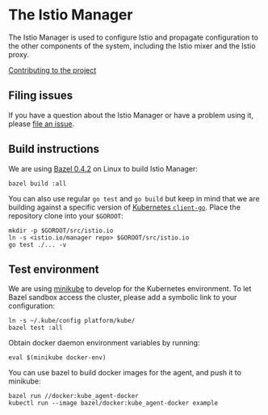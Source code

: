 # The Istio Manager #

The Istio Manager is used to configure Istio and propagate configuration to the other components of the system, including the Istio mixer and the Istio proxy.

[Contributing to the project](./CONTRIBUTING.md)

## Filing issues ##

If you have a question about the Istio Manager or have a problem using it, please
[file an issue](https://github.com/istio/manager/issues/new).

## Build instructions ##

We are using [Bazel 0.4.2](https://bazel.io) on Linux to build Istio Manager:

    bazel build :all

You can also use regular `go test` and `go build` but keep in mind
that we are building against a specific version of [Kubernetes `client-go`](https://github.com/kubernetes/client-go).
Place the repository clone into your `$GOROOT`:

    mkdir -p $GOROOT/src/istio.io
    ln -s <istio.io/manager repo> $GOROOT/src/istio.io
    go test ./... -v

## Test environment ##

We are using [minikube](https://github.com/kubernetes/minikube) to develop for the Kubernetes environment.
To let Bazel sandbox access the cluster, please add a symbolic link to your configuration:

    ln -s ~/.kube/config platform/kube/
    bazel test :all

Obtain docker daemon environment variables by running:

    eval $(minikube docker-env)

You can use bazel to build docker images for the agent, and push it to minikube:

    bazel run //docker:kube_agent-docker
    kubectl run --image bazel/docker:kube_agent-docker example
